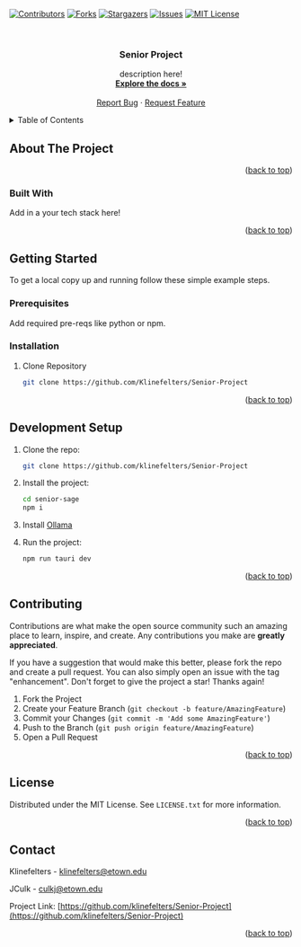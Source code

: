 <a name="readme-top"></a>

[![Contributors][contributors-shield]][contributors-url]
[![Forks][forks-shield]][forks-url]
[![Stargazers][stars-shield]][stars-url]
[![Issues][issues-shield]][issues-url]
[![MIT License][license-shield]][license-url]



<!-- PROJECT LOGO -->
<br />
<div align="center">
  <!-- <a href="https://github.com/klinefelters/Senior-Project">
    <img src="images/logo.png" alt="Logo" width="150" height="150">
  </a> -->
<h3 align="center">Senior Project</h3>
  <p align="center">
    description here!
    <br />
    <a href="https://github.com/klinefelters/Senior-Project/wiki"><strong>Explore the docs »</strong></a>
    <br />
    <br />
    <a href="https://github.com/klinefelters/Senior-Project/issues">Report Bug</a>
    ·
    <a href="https://github.com/klinefelters/Senior-Project/issues">Request Feature</a>
  </p>
</div>



<!-- TABLE OF CONTENTS -->
<details>
  <summary>Table of Contents</summary>
  <ol>
    <li>
      <a href="#about-the-project">About The Project</a>
      <ul>
        <li><a href="#built-with">Built With</a></li>
      </ul>
    </li>
    <li>
      <a href="#getting-started">Getting Started</a>
      <ul>
        <li><a href="#prerequisites">Prerequisites</a></li>
        <li><a href="#installation">Installation</a></li>
      </ul>
    </li>
    <li><a href="#development-setup">Development Setup</a></li>
    <li><a href="#contributing">Contributing</a></li>
    <li><a href="#license">License</a></li>
    <li><a href="#contact">Contact</a></li>
  </ol>
</details>



<!-- ABOUT THE PROJECT -->
## About The Project
<!-- <img src="images/Screenshot.png" alt="screenshot" width="960" height="540"> -->




<p align="right">(<a href="#readme-top">back to top</a>)</p>



### Built With

Add in a your tech stack here!

<p align="right">(<a href="#readme-top">back to top</a>)</p>



<!-- GETTING STARTED -->
## Getting Started

To get a local copy up and running follow these simple example steps.

### Prerequisites

Add required pre-reqs like python or npm.

### Installation

1. Clone Repository
   ```sh
   git clone https://github.com/Klinefelters/Senior-Project
   ```


<p align="right">(<a href="#readme-top">back to top</a>)</p>



<!-- Development Setup -->
 ## Development Setup
1. Clone the repo:
    ```bash
    git clone https://github.com/klinefelters/Senior-Project
    ```
2. Install the project:
    ```bash
    cd senior-sage
    npm i
    ```
3. Install [Ollama](https://ollama.com/)

4. Run the project:
    ```bash
    npm run tauri dev
    ```

 <p align="right">(<a href="#readme-top">back to top</a>)</p> 



<!-- CONTRIBUTING -->
## Contributing

Contributions are what make the open source community such an amazing place to learn, inspire, and create. Any contributions you make are **greatly appreciated**.

If you have a suggestion that would make this better, please fork the repo and create a pull request. You can also simply open an issue with the tag "enhancement".
Don't forget to give the project a star! Thanks again!

1. Fork the Project
2. Create your Feature Branch (`git checkout -b feature/AmazingFeature`)
3. Commit your Changes (`git commit -m 'Add some AmazingFeature'`)
4. Push to the Branch (`git push origin feature/AmazingFeature`)
5. Open a Pull Request

<p align="right">(<a href="#readme-top">back to top</a>)</p>



<!-- LICENSE -->
## License

Distributed under the MIT License. See `LICENSE.txt` for more information.

<p align="right">(<a href="#readme-top">back to top</a>)</p>



<!-- CONTACT -->
## Contact

Klinefelters - klinefelters@etown.edu

JCulk - culkj@etown.edu



Project Link: [https://github.com/klinefelters/Senior-Project](https://github.com/klinefelters/Senior-Project)

<p align="right">(<a href="#readme-top">back to top</a>)</p>



<!-- ACKNOWLEDGMENTS -->
<!-- ## Acknowledgments -->

<!-- <p align="right">(<a href="#readme-top">back to top</a>)</p> -->



<!-- MARKDOWN LINKS & IMAGES -->
<!-- https://www.markdownguide.org/basic-syntax/#reference-style-links -->
[contributors-shield]: https://img.shields.io/github/contributors/klinefelters/Senior-Project.svg?style=for-the-badge
[contributors-url]: https://github.com/klinefelters/Senior-Project/graphs/contributors
[forks-shield]: https://img.shields.io/github/forks/klinefelters/Senior-Project.svg?style=for-the-badge
[forks-url]: https://github.com/klinefelters/Senior-Project/network/members
[stars-shield]: https://img.shields.io/github/stars/klinefelters/Senior-Project.svg?style=for-the-badge
[stars-url]: https://github.com/klinefelters/Senior-Project/stargazers
[issues-shield]: https://img.shields.io/github/issues/klinefelters/Senior-Project.svg?style=for-the-badge
[issues-url]: https://github.com/klinefelters/Senior-Project/issues
[license-shield]: https://img.shields.io/github/license/klinefelters/Senior-Project.svg?style=for-the-badge
[license-url]: https://github.com/klinefelters/Senior-Project/blob/master/LICENSE.txt
